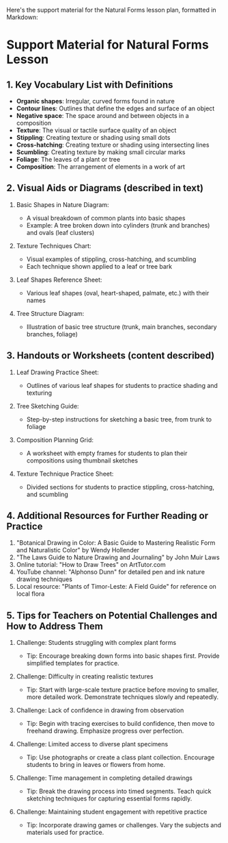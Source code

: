 Here's the support material for the Natural Forms lesson plan, formatted in Markdown:

# Support Material for Natural Forms Lesson

## 1. Key Vocabulary List with Definitions

- **Organic shapes**: Irregular, curved forms found in nature
- **Contour lines**: Outlines that define the edges and surface of an object
- **Negative space**: The space around and between objects in a composition
- **Texture**: The visual or tactile surface quality of an object
- **Stippling**: Creating texture or shading using small dots
- **Cross-hatching**: Creating texture or shading using intersecting lines
- **Scumbling**: Creating texture by making small circular marks
- **Foliage**: The leaves of a plant or tree
- **Composition**: The arrangement of elements in a work of art

## 2. Visual Aids or Diagrams (described in text)

1. Basic Shapes in Nature Diagram:
   - A visual breakdown of common plants into basic shapes
   - Example: A tree broken down into cylinders (trunk and branches) and ovals (leaf clusters)

2. Texture Techniques Chart:
   - Visual examples of stippling, cross-hatching, and scumbling
   - Each technique shown applied to a leaf or tree bark

3. Leaf Shapes Reference Sheet:
   - Various leaf shapes (oval, heart-shaped, palmate, etc.) with their names

4. Tree Structure Diagram:
   - Illustration of basic tree structure (trunk, main branches, secondary branches, foliage)

## 3. Handouts or Worksheets (content described)

1. Leaf Drawing Practice Sheet:
   - Outlines of various leaf shapes for students to practice shading and texturing

2. Tree Sketching Guide:
   - Step-by-step instructions for sketching a basic tree, from trunk to foliage

3. Composition Planning Grid:
   - A worksheet with empty frames for students to plan their compositions using thumbnail sketches

4. Texture Technique Practice Sheet:
   - Divided sections for students to practice stippling, cross-hatching, and scumbling

## 4. Additional Resources for Further Reading or Practice

1. "Botanical Drawing in Color: A Basic Guide to Mastering Realistic Form and Naturalistic Color" by Wendy Hollender
2. "The Laws Guide to Nature Drawing and Journaling" by John Muir Laws
3. Online tutorial: "How to Draw Trees" on ArtTutor.com
4. YouTube channel: "Alphonso Dunn" for detailed pen and ink nature drawing techniques
5. Local resource: "Plants of Timor-Leste: A Field Guide" for reference on local flora

## 5. Tips for Teachers on Potential Challenges and How to Address Them

1. Challenge: Students struggling with complex plant forms
   - Tip: Encourage breaking down forms into basic shapes first. Provide simplified templates for practice.

2. Challenge: Difficulty in creating realistic textures
   - Tip: Start with large-scale texture practice before moving to smaller, more detailed work. Demonstrate techniques slowly and repeatedly.

3. Challenge: Lack of confidence in drawing from observation
   - Tip: Begin with tracing exercises to build confidence, then move to freehand drawing. Emphasize progress over perfection.

4. Challenge: Limited access to diverse plant specimens
   - Tip: Use photographs or create a class plant collection. Encourage students to bring in leaves or flowers from home.

5. Challenge: Time management in completing detailed drawings
   - Tip: Break the drawing process into timed segments. Teach quick sketching techniques for capturing essential forms rapidly.

6. Challenge: Maintaining student engagement with repetitive practice
   - Tip: Incorporate drawing games or challenges. Vary the subjects and materials used for practice.